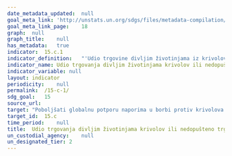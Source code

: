 ```yaml
---	
date_metadata_updated:	null
goal_meta_link:	'http://unstats.un.org/sdgs/files/metadata-compilation/Metadata-Goal-15.pdf'
goal_meta_link_page:	18
graph:	null
graph_title:	null
has_metadata:	true
indicator:	15.c.1
indicator_definition:	"'Udio trgovine divljim životinjama iz krivolova ili  nedopuštenog trgovanja, definirana je kao udio ukupnih napada na divlje životinje prema ukupnom broju divljih životinja kojima se trguje, što dokazuje izdana izvozna dozvola. Različiti proizvodi od divljih životinja kojima se trguju i oduzimaju se uspoređuju se primjenom mjera agregacije. Koncepti: Divljina se definira kao zaštićene divlje vrste flore i faune koje se pravno trguju i uključene u priložene CITES. Uz izuzetak vrsta Priloga I najčešće je zaštićeno divlje životinje pravno trgovano. Krivolov se definira kao ilegalno uzimanje divljih životinja u svrhu međunarodne trgovine. Neovlašteno trgovanje je definirano kao ilegalni uvoz ili izvoz divljih životinja. Izvozne dozvole potrebne su za izvoz svake države članice navedene u CITES-u (definirano u članku VI CITES-a, kojim se uređuje dozvola za izvoz informacija i sadrži Rezoluciju br. 8.5, u kojoj je Konferencija ugovornih stranaka Konvencije dogovorila o podacima o ulasku u izvoznu dozvolu, oduzimanje je rezultat oduzimanja divljih životinja ili proizvoda životinjskog podrijetla od strane nacionalnih tijela za provedbu zakona, a napadima se javljaju kada tijela nadležna za provođenje zakona sumnjaju da je divlji život ili proizvod divljine koji se susreću dobiveni ili krijumčari ilegalno. gdje, kada i zašto nacionalna tijela za provedbu zakona zaplijenju biljni i životinjski svijet, informacije o oduzete stavke više ili manje odgovaraju varijablama koje je CITES odredio u izvoznoj dozvoli. vrsta (ili najniža moguća taksonomska razina) oduzetog uzorka. Idealno je uključena i količina uzoraka i jedinica mjere, kao i trgovinski izraz koji određuje proizvod koji je zaplijenjen. Mjera agregiranja. Težina i broj napadaja ne mogu se koristiti kao pokazatelj krivolova jer nema smisla usporediti ili dodati različite proizvode divljih životinja. S obzirom na to da se pravna trgovina pojavljuje među svim vrstama proizvoda, uključujući one navedene u CITES Dodatku I, moguće je izvesti standardne cijene iz uvoznih evidencija na zajedničkom tržištu i odrediti, na primjer, koja je relativna vrijednost palisade u odnosu na sušenu seahorses.'"
indicator_name:	Udio trgovanja divljim životinjama krivolov ili nedopušteno trgovanje
indicator_variable:	null
layout:	indicator
periodicity:	null
permalink:	/15-c-1/
sdg_goal:	15
source_url:	
target:	"Poboljšati globalnu potporu naporima u borbi protiv krivolova i trgovine zaštićenim vrstama, uključujući povećanje kapaciteta lokalnih zajednica da nastave s održivim mogućnostima za život"
target_id:	15.c
time_period:	null
title:	Udio trgovanja divljim životinjama krivolov ili nedopušteno trgovanje
un_custodial_agency:	null
un_designated_tier:	2
---	
```

